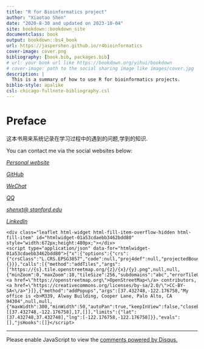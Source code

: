 ```yaml
--- 
title: "R for Bioinformatics project"
author: "Xiaotao Shen"
date: "2020-8-30 and updated on 2023-10-04"
site: bookdown::bookdown_site
documentclass: book
output: bookdown::bs4_book
url: https://jaspershen.github.io/r4bioinformatics
cover-image: cover.png
bibliography: [book.bib, packages.bib]
# url: your book url like https://bookdown.org/yihui/bookdown
# cover-image: path to the social sharing image like images/cover.jpg
description: |
  This is a summary of how to use R for bioinformatics projects.
biblio-style: apalike
csl: chicago-fullnote-bibliography.csl
---
```


# Preface

这本书用来系统记录在学习过程中的遇到的问题,学到的知识.

You can contact me via the social websites below:

<a href="https://jaspershen.github.io/" target='_blank'><i class="fa fa-home"> Personal website</i></a> 

<a href="https://github.com/jaspershen" target='_blank'><i class="fa fa-github"> GitHub</i></a> 

<a href="https://jaspershen.github.io/image/wechat_QR.jpg" target='_blank'><i class="fa fa-weixin"> WeChat</i></a> 

<a href="https://www.shenxt.info/files/qq_QR.jpg" target='_blank'><i class="fa fa-qq"> QQ</i></a> 

<a href="shenxt@stanford.edu" target='_blank'><i class="fa fa-envelope"> shenxt@ stanford.edu</i></a> 

<a href="https://www.linkedin.com/in/shenxt/" target='_blank'><i class="fa fa-linkedin"> LinkedIn</i></a>


```{=html}
<div class="leaflet html-widget html-fill-item-overflow-hidden html-fill-item" id="htmlwidget-01a53cdaebb3462bdd80" style="width:672px;height:480px;"></div>
<script type="application/json" data-for="htmlwidget-01a53cdaebb3462bdd80">{"x":{"options":{"crs":{"crsClass":"L.CRS.EPSG3857","code":null,"proj4def":null,"projectedBounds":null,"options":{}}},"calls":[{"method":"addTiles","args":["https://{s}.tile.openstreetmap.org/{z}/{x}/{y}.png",null,null,{"minZoom":0,"maxZoom":18,"tileSize":256,"subdomains":"abc","errorTileUrl":"","tms":false,"noWrap":false,"zoomOffset":0,"zoomReverse":false,"opacity":1,"zIndex":1,"detectRetina":false,"attribution":"&copy; <a href=\"https://openstreetmap.org\">OpenStreetMap<\/a> contributors, <a href=\"https://creativecommons.org/licenses/by-sa/2.0/\">CC-BY-SA<\/a>"}]},{"method":"addPopups","args":[37.432748,-122.176758,"My office is <b>M339, Alway Building, Cooper Lane, Palo Alto, CA 94304",null,null,{"maxWidth":300,"minWidth":50,"autoPan":true,"keepInView":false,"closeButton":true,"className":""}]}],"setView":[[37.432748,-122.176758],17,[]],"limits":{"lat":[37.432748,37.432748],"lng":[-122.176758,-122.176758]}},"evals":[],"jsHooks":[]}</script>
```






---

<div id="disqus_thread"></div>
<script>

/**
*  RECOMMENDED CONFIGURATION VARIABLES: EDIT AND UNCOMMENT THE SECTION BELOW TO INSERT DYNAMIC VALUES FROM YOUR PLATFORM OR CMS.
*  LEARN WHY DEFINING THESE VARIABLES IS IMPORTANT: https://disqus.com/admin/universalcode/#configuration-variables*/
/*
var disqus_config = function () {
this.page.url = PAGE_URL;  // Replace PAGE_URL with your page's canonical URL variable
this.page.identifier = PAGE_IDENTIFIER; // Replace PAGE_IDENTIFIER with your page's unique identifier variable
};
*/
(function() { // DON'T EDIT BELOW THIS LINE
var d = document, s = d.createElement('script');
s.src = 'https://r-cookbook-shen.disqus.com/embed.js';
s.setAttribute('data-timestamp', +new Date());
(d.head || d.body).appendChild(s);
})();
</script>
<noscript>Please enable JavaScript to view the <a href="https://disqus.com/?ref_noscript">comments powered by Disqus.</a></noscript>
